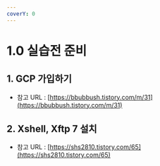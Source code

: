 ```yaml
---
coverY: 0
---
```


# 1.0 실습전 준비

## **1.** GCP 가입하기

* 참고 URL : [https://bbubbush.tistory.com/m/31](https://bbubbush.tistory.com/m/31)

## 2. Xshell, Xftp 7 설치

* 참고 URL : [https://shs2810.tistory.com/65](https://shs2810.tistory.com/65)

